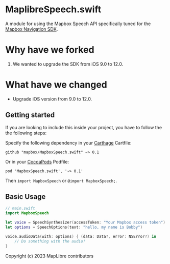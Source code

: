 # MaplibreSpeech.swift

A module for using the Mapbox Speech API specifically tuned for the [Mapbox Navigation SDK](https://www.mapbox.com/navigation/).

# Why have we forked

1. We wanted to upgrade the SDK from iOS 9.0 to 12.0.

# What have we changed

- Upgrade iOS version from 9.0 to 12.0.

## Getting started
If you are looking to include this inside your project, you have to follow the the following steps:

Specify the following dependency in your [Carthage](https://github.com/Carthage/Carthage) Cartfile:

```cartfile
github "mapbox/MapboxSpeech.swift" ~> 0.1
```

Or in your [CocoaPods](http://cocoapods.org/) Podfile:

```podspec
pod 'MapboxSpeech.swift', '~> 0.1'
```

Then `import MapboxSpeech` or `@import MapboxSpeech;`.

## Basic Usage

```swift
// main.swift
import MapboxSpeech

let voice = SpeechSynthesizer(accessToken: "Your Mapbox access token")
let options = SpeechOptions(text: "hello, my name is Bobby")

voice.audioData(with: options) { (data: Data?, error: NSError?) in
    // Do something with the audio!
}
```

Copyright (c) 2023 MapLibre contributors
